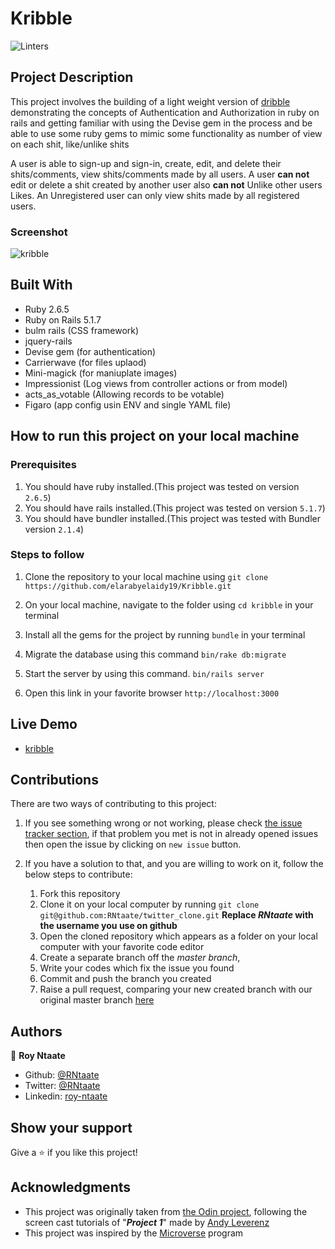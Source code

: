 # Kribble

![Linters](https://github.com/elarabyelaidy19/kribble/workflows/Linters/badge.svg)

## Project Description

This project involves the building of a light weight version of [dribble](https://dribbble.com/) demonstrating the concepts of Authentication and Authorization in ruby on rails and getting familiar with using the Devise gem in the process and be able to use some ruby gems to mimic some functionality as number of view on each shit, like/unlike shits

A user is able to sign-up and sign-in, create, edit, and delete their shits/comments, view shits/comments made by all users.  A user **can not** edit or delete a shit created by another user also **can not** Unlike other users Likes.
An Unregistered user can only view shits made by all registered users.

### Screenshot

![kribble](screens/home.png)


## Built With

- Ruby 2.6.5
- Ruby on Rails 5.1.7
- bulm rails (CSS framework) 
- jquery-rails 
- Devise gem (for authentication) 
- Carrierwave (for files uplaod) 
- Mini-magick (for maniuplate images) 
- Impressionist (Log views from controller actions or from model) 
- acts_as_votable (Allowing records to be votable) 
- Figaro (app config usin ENV and single YAML file)
## How to run this project on your local machine

### Prerequisites
1. You should have ruby installed.(This project was tested on version `2.6.5`)
1. You should have rails installed.(This project was tested on version `5.1.7`)
1. You should have bundler installed.(This project was tested with Bundler version `2.1.4`)

### Steps to follow
1. Clone the repository to your local machine using `git clone https://github.com/elarabyelaidy19/Kribble.git`
1. On your local machine, navigate to the folder using `cd kribble` in your terminal
1. Install all the gems for the project by running `bundle` in your terminal
1. Migrate the database using this command
`bin/rake db:migrate`
1. Start the server by using this command.
`bin/rails server`

1. Open this link in your favorite browser `http://localhost:3000`


## Live Demo

- [kribble](https://kribble.herokuapp.com/)

## Contributions

  There are two ways of contributing to this project:

1.  If you see something wrong or not working, please check [the issue tracker section](https://github.com/RNtaate/twitter_clone/issues), if that problem you met is not in already opened issues then open the issue by clicking on `new issue` button.

2.  If you have a solution to that, and you are willing to work on it, follow the below steps to contribute:
    1.  Fork this repository
    1.  Clone it on your local computer by running `git clone git@github.com:RNtaate/twitter_clone.git` __Replace *RNtaate* with the username you use on github__
    1.  Open the cloned repository which appears as a folder on your local computer with your favorite code editor
    1.  Create a separate branch off the *master branch*,
    1.  Write your codes which fix the issue you found
    1.  Commit and push the branch you created
    1.  Raise a pull request, comparing your new created branch with our original master branch [here](https://github.com/RNtaate/twitter_clone)

## Authors

👤 **Roy Ntaate**

- Github: [@RNtaate](https://github.com/RNtaate)
- Twitter: [@RNtaate](https://twitter.com/RNtaate)
- Linkedin: [roy-ntaate](https://linkedin.com/in/roy-ntaate)


## Show your support

Give a ⭐️ if you like this project!

## Acknowledgments
- This project was originally taken from [the Odin project](https://www.theodinproject.com/courses/ruby-on-rails/lessons/authentication), following the screen cast tutorials of "*__Project 1__*" made by [Andy Leverenz](https://github.com/justalever/twittter)
- This project was inspired by the [Microverse](https:www.microverse.org) program
